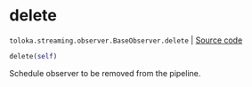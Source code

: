 # delete
`toloka.streaming.observer.BaseObserver.delete` | [Source code](https://github.com/Toloka/toloka-kit/blob/v1.2.3/src/streaming/observer.py#L46)

```python
delete(self)
```

Schedule observer to be removed from the pipeline.


